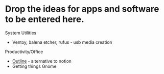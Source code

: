 # Drop the ideas for apps and software to be entered here.

System Utilities

- Ventoy, balena etcher, rufus - usb media creation

Productivity/Office

- [Outline](https://getoutline.com) - alternative to notion
- Getting things Gnome 
